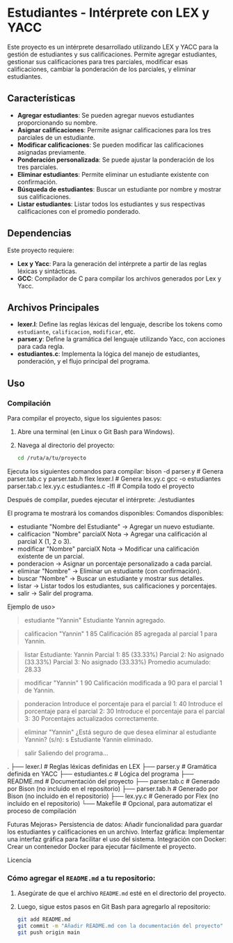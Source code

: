 # Estudiantes - Intérprete con LEX y YACC

Este proyecto es un intérprete desarrollado utilizando LEX y YACC para la gestión de estudiantes y sus calificaciones. Permite agregar estudiantes, gestionar sus calificaciones para tres parciales, modificar esas calificaciones, cambiar la ponderación de los parciales, y eliminar estudiantes.

## Características

- **Agregar estudiantes**: Se pueden agregar nuevos estudiantes proporcionando su nombre.
- **Asignar calificaciones**: Permite asignar calificaciones para los tres parciales de un estudiante.
- **Modificar calificaciones**: Se pueden modificar las calificaciones asignadas previamente.
- **Ponderación personalizada**: Se puede ajustar la ponderación de los tres parciales.
- **Eliminar estudiantes**: Permite eliminar un estudiante existente con confirmación.
- **Búsqueda de estudiantes**: Buscar un estudiante por nombre y mostrar sus calificaciones.
- **Listar estudiantes**: Listar todos los estudiantes y sus respectivas calificaciones con el promedio ponderado.

## Dependencias

Este proyecto requiere:

- **Lex y Yacc**: Para la generación del intérprete a partir de las reglas léxicas y sintácticas.
- **GCC**: Compilador de C para compilar los archivos generados por Lex y Yacc.

## Archivos Principales

- **lexer.l**: Define las reglas léxicas del lenguaje, describe los tokens como `estudiante`, `calificacion`, `modificar`, etc.
- **parser.y**: Define la gramática del lenguaje utilizando Yacc, con acciones para cada regla.
- **estudiantes.c**: Implementa la lógica del manejo de estudiantes, ponderación, y el flujo principal del programa.
  
## Uso

### Compilación

Para compilar el proyecto, sigue los siguientes pasos:

1. Abre una terminal (en Linux o Git Bash para Windows).
2. Navega al directorio del proyecto:

   ```bash
   cd /ruta/a/tu/proyecto
   
Ejecuta los siguientes comandos para compilar:
bison -d parser.y   # Genera parser.tab.c y parser.tab.h
flex lexer.l        # Genera lex.yy.c
gcc -o estudiantes parser.tab.c lex.yy.c estudiantes.c -lfl   # Compila todo el proyecto

Después de compilar, puedes ejecutar el intérprete:
./estudiantes

El programa te mostrará los comandos disponibles:
Comandos disponibles:
 * estudiante "Nombre del Estudiante"   -> Agregar un nuevo estudiante.
 * calificacion "Nombre" parcialX Nota  -> Agregar una calificación al parcial X (1, 2 o 3).
 * modificar "Nombre" parcialX Nota     -> Modificar una calificación existente de un parcial.
 * ponderacion                          -> Asignar un porcentaje personalizado a cada parcial.
 * eliminar "Nombre"                   -> Eliminar un estudiante (con confirmación).
 * buscar "Nombre"                     -> Buscar un estudiante y mostrar sus detalles.
 * listar                               -> Listar todos los estudiantes, sus calificaciones y porcentajes.
 * salir                                -> Salir del programa.


Ejemplo de uso>

> estudiante "Yannin"
Estudiante Yannin agregado.

> calificacion "Yannin" 1 85
Calificación 85 agregada al parcial 1 para Yannin.

> listar
Estudiante: Yannin
  Parcial 1: 85 (33.33%)
  Parcial 2: No asignado (33.33%)
  Parcial 3: No asignado (33.33%)
  Promedio acumulado: 28.33

> modificar "Yannin" 1 90
Calificación modificada a 90 para el parcial 1 de Yannin.

> ponderacion
Introduce el porcentaje para el parcial 1: 40
Introduce el porcentaje para el parcial 2: 30
Introduce el porcentaje para el parcial 3: 30
Porcentajes actualizados correctamente.

> eliminar "Yannin"
¿Está seguro de que desea eliminar al estudiante Yannin? (s/n): s
Estudiante Yannin eliminado.

> salir
Saliendo del programa...

.
├── lexer.l               # Reglas léxicas definidas en LEX
├── parser.y              # Gramática definida en YACC
├── estudiantes.c         # Lógica del programa
├── README.md             # Documentación del proyecto
├── parser.tab.c          # Generado por Bison (no incluido en el repositorio)
├── parser.tab.h          # Generado por Bison (no incluido en el repositorio)
├── lex.yy.c              # Generado por Flex (no incluido en el repositorio)
└── Makefile              # Opcional, para automatizar el proceso de compilación

Futuras Mejoras>
Persistencia de datos: Añadir funcionalidad para guardar los estudiantes y calificaciones en un archivo.
Interfaz gráfica: Implementar una interfaz gráfica para facilitar el uso del sistema.
Integración con Docker: Crear un contenedor Docker para ejecutar fácilmente el proyecto.


Licencia


### Cómo agregar el `README.md` a tu repositorio:

1. Asegúrate de que el archivo `README.md` esté en el directorio del proyecto.
2. Luego, sigue estos pasos en Git Bash para agregarlo al repositorio:

   ```bash
   git add README.md
   git commit -m "Añadir README.md con la documentación del proyecto"
   git push origin main



